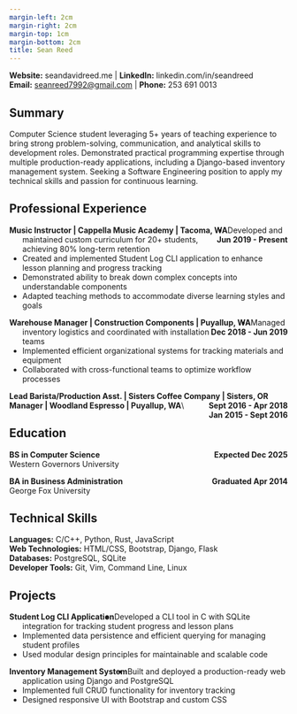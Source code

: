 ```yaml
---
margin-left: 2cm
margin-right: 2cm
margin-top: 1cm
margin-bottom: 2cm
title: Sean Reed
---
```

**Website:** seandavidreed.me | **LinkedIn:** linkedin.com/in/seandreed  
**Email:** seanreed7992@gmail.com | **Phone:** 253 691 0013  

## Summary
Computer Science student leveraging 5+ years of teaching experience to bring strong problem-solving, communication, and analytical skills to development roles. Demonstrated practical programming expertise through multiple production-ready applications, including a Django-based inventory management system. Seeking a Software Engineering position to apply my technical skills and passion for continuous learning.

## Professional Experience

**<span style="float: left">Music Instructor | Cappella Music Academy | Tacoma, WA</span>**
**<span style="float: right">Jun 2019 - Present</span>**  
- Developed and maintained custom curriculum for 20+ students, achieving 80% long-term retention  
- Created and implemented Student Log CLI application to enhance lesson planning and progress tracking  
- Demonstrated ability to break down complex concepts into understandable components  
- Adapted teaching methods to accommodate diverse learning styles and goals  

**<span style="float: left">Warehouse Manager | Construction Components | Puyallup, WA</span>**
**<span style="float: right">Dec 2018 - Jun 2019</span>**  
- Managed inventory logistics and coordinated with installation teams  
- Implemented efficient organizational systems for tracking materials and equipment  
- Collaborated with cross-functional teams to optimize workflow processes  

**<span style="float: left">Lead Barista/Production Asst. | Sisters Coffee Company | Sisters, OR</span>**
**<span style="float: right">Sept 2016 - Apr 2018</span>**

**<span style="float: left">Manager | Woodland Espresso | Puyallup, WA</span>**
**<span style="float: right">Jan 2015 - Sept 2016</span>**
<br>\

## Education
**<span style="float: left">BS in Computer Science</span>**
**<span style="float: right">Expected Dec 2025</span>**  
Western Governors University

**<span style="float: left;">BA in Business Administration</span>**
**<span style="float: right;">Graduated Apr 2014</span>**  
George Fox University

## Technical Skills
**Languages:** C/C++, Python, Rust, JavaScript  
**Web Technologies:** HTML/CSS, Bootstrap, Django, Flask  
**Databases:** PostgreSQL, SQLite  
**Developer Tools:** Git, Vim, Command Line, Linux  

## Projects
**<span style="float: left">Student Log CLI Application </span>**  
- Developed a CLI tool in C with SQLite integration for tracking student progress and lesson plans  
- Implemented data persistence and efficient querying for managing student profiles  
- Used modular design principles for maintainable and scalable code  

**<span style="float: left">Inventory Management System</span>**  
- Built and deployed a production-ready web application using Django and PostgreSQL  
- Implemented full CRUD functionality for inventory tracking  
- Designed responsive UI with Bootstrap and custom CSS  
